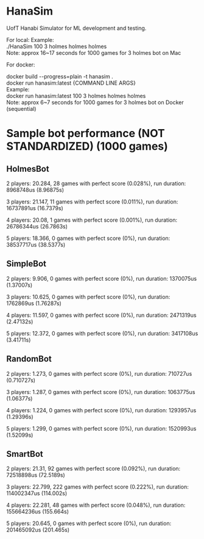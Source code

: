 # HanaSim
UofT Hanabi Simulator for ML development and testing.


For local:
Example: <br />
    ./HanaSim  100 3 holmes holmes holmes <br />
Note: approx 16~17 seconds for 1000 games for 3 holmes bot on Mac


For docker:

docker build --progress=plain -t hanasim . <br />
docker run hanasim:latest {COMMAND LINE ARGS} <br />
Example: <br />
    docker run hanasim:latest 100 3 holmes holmes holmes <br />
Note: approx 6~7 seconds for 1000 games for 3 holmes bot on Docker (sequential)


# Sample bot performance (NOT STANDARDIZED) (1000 games)
## HolmesBot
2 players: 20.284, 28 games with perfect score (0.028%), run duration: 8968748us (8.96875s)

3 players: 21.147, 11 games with perfect score (0.011%), run duration: 16737891us (16.7379s)

4 players: 20.08, 1 games with perfect score (0.001%), run duration: 26786344us (26.7863s)

5 players: 18.366, 0 games with perfect score (0%), run duration: 38537717us (38.5377s)
## SimpleBot
2 players: 9.906, 0 games with perfect score (0%), run duration: 1370075us (1.37007s)

3 players: 10.625, 0 games with perfect score (0%), run duration: 1762869us (1.76287s)

4 players: 11.597, 0 games with perfect score (0%), run duration: 2471319us (2.47132s)

5 players: 12.372, 0 games with perfect score (0%), run duration: 3417108us (3.41711s)
## RandomBot
2 players: 1.273, 0 games with perfect score (0%), run duration: 710727us (0.710727s)

3 players: 1.287, 0 games with perfect score (0%), run duration: 1063775us (1.06377s)

4 players: 1.224, 0 games with perfect score (0%), run duration: 1293957us (1.29396s)

5 players: 1.299, 0 games with perfect score (0%), run duration: 1520993us (1.52099s)
## SmartBot
2 players: 21.31, 92 games with perfect score (0.092%), run duration: 72518898us (72.5189s)

3 players: 22.799, 222 games with perfect score (0.222%), run duration: 114002347us (114.002s)

4 players: 22.281, 48 games with perfect score (0.048%), run duration: 155664236us (155.664s)

5 players: 20.645, 0 games with perfect score (0%), run duration: 201465092us (201.465s)
